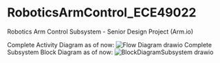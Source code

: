 # RoboticsArmControl_ECE49022
Robotics Arm Control Subsystem - Senior Design Project (Arm.io)

Complete Activity Diagram as of now:
![Flow Diagram drawio](https://user-images.githubusercontent.com/59933881/193178313-dabad1da-87b2-4191-9aba-19034b65fe55.png)
Complete Subsystem Block Diagram as of now:
![BlockDiagramSubsystem drawio](https://user-images.githubusercontent.com/59933881/193178337-dd1214cc-b7f7-468e-979d-b1f820d30df3.png)
